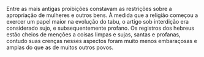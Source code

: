 ﻿Entre as mais antigas proibições constavam as restrições sobre a apropriação de mulheres e outros bens. À medida que a religião começou a exercer um papel maior na evolução do tabu, o artigo sob interdição era considerado sujo, e subsequentemente profano. Os registros dos hebreus estão cheios de menções a coisas limpas e sujas, santas e profanas, contudo suas crenças nesses aspectos foram muito menos embaraçosas e amplas do que as de muitos outros povos.